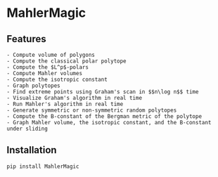 # MahlerMagic

## Features

	- Compute volume of polygons
	- Compute the classical polar polytope
	- Compute the $L^p$-polars
	- Compute Mahler volumes
	- Compute the isotropic constant 
	- Graph polytopes
	- Find extreme points using Graham's scan in $$n\log n$$ time 
	- Visualize Graham's algorithm in real time
	- Run Mahler's algorithm in real time 
	- Generate symmetric or non-symmetric random polytopes
	- Compute the B-constant of the Bergman metric of the polytope
	- Graph Mahler volume, the isotropic constant, and the B-constant under sliding
	
## Installation 

```bash
pip install MahlerMagic